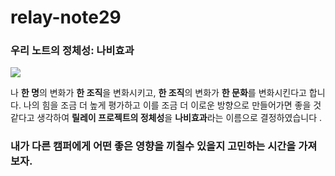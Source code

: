 # relay-note29
### 우리 노트의 정체성: 나비효과

![](https://www.notion.so/image/https%3A%2F%2Fprod-files-secure.s3.us-west-2.amazonaws.com%2Fa40adbc0-eefb-4852-99a1-114884ee952b%2Fdb4e4968-ad24-441e-bec7-5642906f1c9d%2F92593925-3EA4-4375-B695-CCF17E3C9968.jpg?table=block&id=b315cfde-6385-4e03-b6db-c3c0f76d4b5e&spaceId=a40adbc0-eefb-4852-99a1-114884ee952b&width=1600&userId=d7eb6fe5-743d-40ab-98c0-5adf6ae2d956&cache=v2)

나 **한 명**의 변화가 **한 조직**을 변화시키고, **한 조직**의 변화가 **한 문화**를 변화시킨다고 합니다. 나의 힘을 조금 더 높게 평가하고 이를 조금 더 이로운 방향으로 만들어가면 좋을 것 같다고 생각하여 **릴레이 프로젝트의 정체성**을 **나비효과**라는 이름으로 결정하였습니다 .

### 내가 다른 캠퍼에게 어떤 좋은 영향을 끼칠수 있을지 고민하는 시간을 가져 보자.